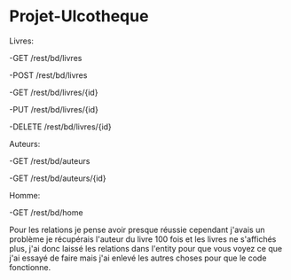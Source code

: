 # Projet-Ulcotheque

Livres: 

-GET
/rest/bd/livres  

-POST
/rest/bd/livres

-GET
/rest/bd/livres/{id}

-PUT
/rest/bd/livres/{id}

-DELETE
/rest/bd/livres/{id}



Auteurs:

-GET
/rest/bd/auteurs

-GET
/rest/bd/auteurs/{id}



Homme:

-GET
/rest/bd/home



Pour les relations je pense avoir presque réussie cependant j'avais un problème je récupérais l'auteur du livre 100 fois et les livres ne s'affichés plus, j'ai donc laissé les relations dans l'entity pour que vous voyez ce que j'ai essayé de faire mais j'ai enlevé les autres choses pour que le code fonctionne.
